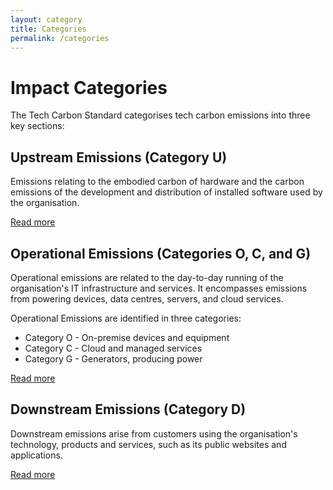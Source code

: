 ```yaml
---
layout: category
title: Categories
permalink: /categories
---
```


# Impact Categories

The Tech Carbon Standard categorises tech carbon emissions into three key sections:

## Upstream Emissions (Category U)
Emissions relating to the embodied carbon of hardware and the carbon emissions of the development and distribution of installed software used by the organisation.

[Read more](/categories/upstream)

## Operational Emissions (Categories O, C, and G)
Operational emissions are related to the day-to-day running of the organisation's IT infrastructure and services. It encompasses emissions from powering devices, data centres, servers, and cloud services.

Operational Emissions are identified in three categories:
- Category O - On-premise devices and equipment
- Category C - Cloud and managed services
- Category G - Generators, producing power

[Read more](/categories/operational)

## Downstream Emissions (Category D)
Downstream emissions arise from customers using the organisation's technology, products and services, such as its public websites and applications.

[Read more](/categories/downstream)